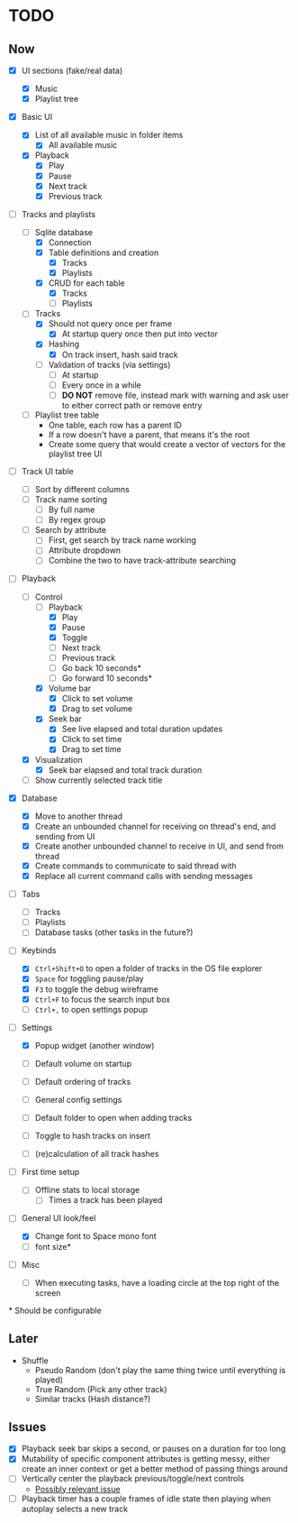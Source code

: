 # TODO

## Now

- [x] UI sections (fake/real data)

  - [x] Music
  - [x] Playlist tree

- [x] Basic UI

  - [x] List of all available music in folder items
    - [x] All available music
  - [x] Playback
    - [x] Play
    - [x] Pause
    - [x] Next track
    - [x] Previous track

- [ ] Tracks and playlists

  - [ ] Sqlite database
    - [x] Connection
    - [x] Table definitions and creation
      - [x] Tracks
      - [x] Playlists
    - [x] CRUD for each table
      - [x] Tracks
      - [ ] Playlists
  - [ ] Tracks
    - [x] Should not query once per frame
      - [x] At startup query once then put into vector
    - [x] Hashing
      - [x] On track insert, hash said track
    - [ ] Validation of tracks (via settings)
      - [ ] At startup
      - [ ] Every once in a while
      - [ ] **DO NOT** remove file, instead mark with warning and ask user to either correct path or remove entry
  - [ ] Playlist tree table
    - One table, each row has a parent ID
    - If a row doesn't have a parent, that means it's the root
    - Create some query that would create a vector of vectors for the playlist tree UI

- [ ] Track UI table

  - [ ] Sort by different columns
  - [ ] Track name sorting
    - [ ] By full name
    - [ ] By regex group
  - [ ] Search by attribute
    - [ ] First, get search by track name working
    - [ ] Attribute dropdown
    - [ ] Combine the two to have track-attribute searching

- [ ] Playback

  - [ ] Control
    - [ ] Playback
      - [x] Play
      - [x] Pause
      - [x] Toggle
      - [ ] Next track
      - [ ] Previous track
      - [ ] Go back 10 seconds\*
      - [ ] Go forward 10 seconds\*
    - [x] Volume bar
      - [x] Click to set volume
      - [x] Drag to set volume
    - [x] Seek bar
      - [x] See live elapsed and total duration updates
      - [x] Click to set time
      - [x] Drag to set time
  - [x] Visualization
    - [x] Seek bar elapsed and total track duration
  - [ ] Show currently selected track title

- [x] Database

  - [x] Move to another thread
  - [x] Create an unbounded channel for receiving on thread's end, and sending from UI
  - [x] Create another unbounded channel to receive in UI, and send from thread
  - [x] Create commands to communicate to said thread with
  - [x] Replace all current command calls with sending messages

- [ ] Tabs

  - [ ] Tracks
  - [ ] Playlists
  - [ ] Database tasks (other tasks in the future?)

- [ ] Keybinds

  - [x] `Ctrl+Shift+O` to open a folder of tracks in the OS file explorer
  - [x] `Space` for toggling pause/play
  - [x] `F3` to toggle the debug wireframe
  - [x] `Ctrl+F` to focus the search input box
  - [ ] `Ctrl+,` to open settings popup

- [ ] Settings

  - [x] Popup widget (another window)
  - [ ] Default volume on startup
  - [ ] Default ordering of tracks
  - [ ] General config settings

  - [ ] Default folder to open when adding tracks
  - [ ] Toggle to hash tracks on insert
  - [ ] (re)calculation of all track hashes

- [ ] First time setup

  - [ ] Offline stats to local storage
    - [ ] Times a track has been played

- [ ] General UI look/feel

  - [x] Change font to Space mono font
  - [ ] font size\*

- [ ] Misc
  - [ ] When executing tasks, have a loading circle at the top right of the screen

\* Should be configurable

## Later

- Shuffle
  - Pseudo Random (don't play the same thing twice until everything is played)
  - True Random (Pick any other track)
  - Similar tracks (Hash distance?)

## Issues

- [x] Playback seek bar skips a second, or pauses on a duration for too long
- [x] Mutability of specific component attributes is getting messy, either create an inner context or get a better method of passing things around
- [ ] Vertically center the playback previous/toggle/next controls
  - [Possibly relevant issue](https://github.com/emilk/egui/discussions/1197)
- [ ] Playback timer has a couple frames of idle state then playing when autoplay selects a new track
